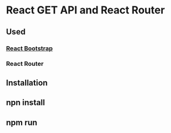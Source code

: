 # React GET API and React Router

## Used
### [React Bootstrap](https://react-bootstrap.netlify.app/)
### React Router

## Installation

## npn install
## npm run
